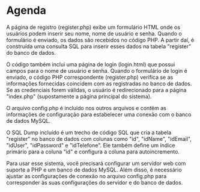 # Agenda
A página de registro (register.php) exibe um formulário HTML onde os usuários podem inserir seu nome, nome de usuário e senha. Quando o formulário é enviado, os dados são recebidos no código PHP. A partir daí, é construída uma consulta SQL para inserir esses dados na tabela "register" do banco de dados.

O código também inclui uma página de login (login.html) que possui campos para o nome de usuário e senha. Quando o formulário de login é enviado, o código PHP correspondente (register.php) verifica se as informações fornecidas coincidem com as registradas no banco de dados. Se as credenciais forem válidas, o usuário é redirecionado para a página "index.php" (supostamente a página principal do sistema).

O arquivo config.php é incluído nos outros arquivos e contém as informações de configuração para estabelecer uma conexão com o banco de dados MySQL.

O SQL Dump incluído é um trecho de código SQL que cria a tabela "register" no banco de dados com colunas como "id", "idName", "idEmail", "idUser", "idPassword" e "idTelefone". Ele também define um índice primário para a coluna "id" e configura a coluna para autoincremento.

Para usar esse sistema, você precisará configurar um servidor web com suporte a PHP e um banco de dados MySQL. Além disso, é necessário ajustar as configurações de conexão no arquivo config.php para corresponder às suas configurações do servidor e do banco de dados.
